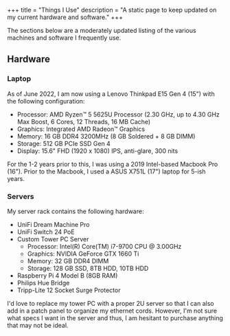 +++
title = "Things I Use"
description = "A static page to keep updated on my current hardware and software."
+++

The sections below are a moderately updated listing of the various machines and 
software I frequently use.

## Hardware

### Laptop

As of June 2022, I am now using a Lenovo Thinkpad E15 Gen 4 (15") with the 
following configuration:

- Processor: AMD Ryzen™ 5 5625U Processor (2.30 GHz, up to 4.30 GHz Max Boost, 6 
Cores, 12 Threads, 16 MB Cache)
- Graphics: Integrated AMD Radeon™ Graphics
- Memory: 16 GB DDR4 3200MHz (8 GB Soldered + 8 GB DIMM)
- Storage: 512 GB PCIe SSD Gen 4
- Display: 15.6" FHD (1920 x 1080) IPS, anti-glare, 300 nits

For the 1-2 years prior to this, I was using a 2019 Intel-based Macbook Pro 
(16"). Prior to the Macbook, I used a ASUS X751L (17") laptop for 5-ish years.

### Servers

My server rack contains the following hardware:

- UniFi Dream Machine Pro
- UniFi Switch 24 PoE
- Custom Tower PC Server
  - Processor: Intel(R) Core(TM) i7-9700 CPU @ 3.00GHz
  - Graphics: NVIDIA GeForce GTX 1660 Ti
  - Memory: 32 GB DDR4 DIMM
  - Storage: 128 GB SSD, 8TB HDD, 10TB HDD
- Raspberry Pi 4 Model B (8GB RAM)
- Philips Hue Bridge
- Tripp-Lite 12 Socket Surge Protector

I'd love to replace my tower PC with a proper 2U server so that I can also add 
in a patch panel to organize my ethernet cords. However, I'm not sure what specs 
I want in the server and thus, I am hesitant to purchase anything that may not 
be ideal.
